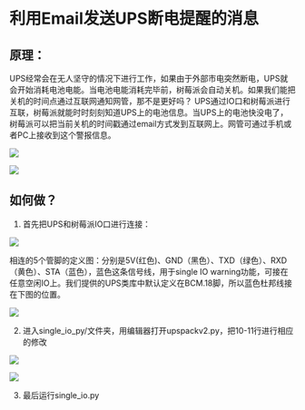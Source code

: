 # 利用Email发送UPS断电提醒的消息

## 原理：
UPS经常会在无人坚守的情况下进行工作，如果由于外部市电突然断电，UPS就会开始消耗电池电能。当电池电能消耗完毕前，树莓派会自动关机。如果我们能把关机的时间点通过互联网通知网管，那不是更好吗？
UPS通过IO口和树莓派进行互联，树莓派就能时时刻刻知道UPS上的电池信息。当UPS上的电池快没电了，树莓派可以把当前关机的时间戳通过email方式发到互联网上。网管可通过手机或者PC上接收到这个警报信息。

![](https://github.com/rcdrones/UPSPACK_V2/raw/master/doc/img/mail1.png)

![](https://github.com/rcdrones/UPSPACK_V2/raw/master/doc/img/mail2.png)

## 如何做？

1. 首先把UPS和树莓派IO口进行连接：

![](https://github.com/rcdrones/UPSPACK_V2/raw/master/doc/img/wire.JPG)

相连的5个管脚的定义图：分别是5V(红色)、GND（黑色）、TXD（绿色）、RXD（黄色）、STA（蓝色），蓝色这条信号线，用于single IO warning功能，可接在任意空闲IO上。我们提供的UPS类库中默认定义在BCM.18脚，所以蓝色杜邦线接在下图的位置。

![](https://github.com/rcdrones/UPSPACK_V2/raw/master/doc/img/pinout.png)

2. 进入single_io_py/文件夹，用编辑器打开upspackv2.py，把10-11行进行相应的修改

![](https://github.com/rcdrones/UPSPACK_V2/raw/master/doc/img/mail_before.png)

![](https://github.com/rcdrones/UPSPACK_V2/raw/master/doc/img/mail_after.png)

3. 最后运行single_io.py
